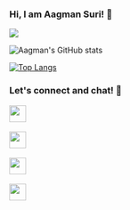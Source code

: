 ### Hi, I am Aagman Suri! 👋

![](https://komarev.com/ghpvc/?username=AagmanSuri)

![Aagman's GitHub stats](https://github-readme-stats.vercel.app/api?username=AagmanSuri&count_private=true&show_icons=true)

[![Top Langs](https://github-readme-stats.vercel.app/api/top-langs/?username=AagmanSuri)](https://github.com/AagmanSuri/github-readme-stats)



### Let's connect and chat! :incoming_envelope:


<p>
<a href="https://twitter.com/aagman_suri"><img height="30" src="https://img.shields.io/badge/twitter-%231DA1F2.svg?&style=for-the-badge&logo=twitter&logoColor=white"></a>&nbsp;&nbsp;

<a href="mailto:aagmansuri96@gmail.com"><img height="30" src="https://img.shields.io/badge/gmail-c14438?&style=for-the-badge&logo=gmail&logoColor=white"></a>&nbsp;&nbsp;

<a href="https://t.me/AagmanSuri"><img height="30" src="https://img.shields.io/badge/telegram-blue?&style=for-the-badge&logo=telegram&logoColor=white" /></a>&nbsp;&nbsp;

<a href="https://www.linkedin.com/in/aagman-suri-631b29190/"><img height="30" src="https://img.shields.io/badge/linkedin-blue.svg?&style=for-the-badge&logo=linkedin&logoColor=white"></a>&nbsp;&nbsp;

</p>
